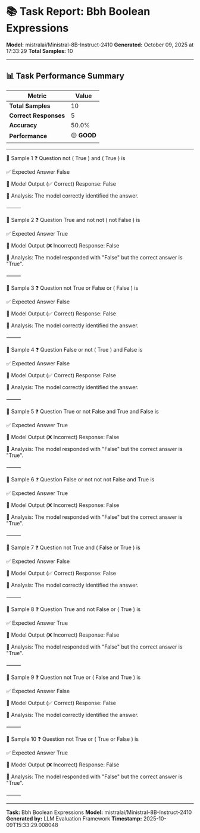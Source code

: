 # 📚 Task Report: Bbh Boolean Expressions

**Model:** mistralai/Ministral-8B-Instruct-2410
**Generated:** October 09, 2025 at 17:33:29
**Total Samples:** 10

---

## 📊 Task Performance Summary

| Metric | Value |
| ------ | ----- |
| **Total Samples** | 10 |
| **Correct Responses** | 5 |
| **Accuracy** | 50.0% |
| **Performance** | 🟡 **GOOD** |

---

📝 Sample 1
❓ Question
not ( True ) and ( True ) is

✅ Expected Answer
False

🤖 Model Output (✅ Correct)
Response: False

💬 Analysis:
The model correctly identified the answer.

⸻

📝 Sample 2
❓ Question
True and not not ( not False ) is

✅ Expected Answer
True

🤖 Model Output (❌ Incorrect)
Response: False

💬 Analysis:
The model responded with "False" but the correct answer is "True".

⸻

📝 Sample 3
❓ Question
not True or False or ( False ) is

✅ Expected Answer
False

🤖 Model Output (✅ Correct)
Response: False

💬 Analysis:
The model correctly identified the answer.

⸻

📝 Sample 4
❓ Question
False or not ( True ) and False is

✅ Expected Answer
False

🤖 Model Output (✅ Correct)
Response: False

💬 Analysis:
The model correctly identified the answer.

⸻

📝 Sample 5
❓ Question
True or not False and True and False is

✅ Expected Answer
True

🤖 Model Output (❌ Incorrect)
Response: False

💬 Analysis:
The model responded with "False" but the correct answer is "True".

⸻

📝 Sample 6
❓ Question
False or not not not False and True is

✅ Expected Answer
True

🤖 Model Output (❌ Incorrect)
Response: False

💬 Analysis:
The model responded with "False" but the correct answer is "True".

⸻

📝 Sample 7
❓ Question
not True and ( False or True ) is

✅ Expected Answer
False

🤖 Model Output (✅ Correct)
Response: False

💬 Analysis:
The model correctly identified the answer.

⸻

📝 Sample 8
❓ Question
True and not False or ( True ) is

✅ Expected Answer
True

🤖 Model Output (❌ Incorrect)
Response: False

💬 Analysis:
The model responded with "False" but the correct answer is "True".

⸻

📝 Sample 9
❓ Question
not True or ( False and True ) is

✅ Expected Answer
False

🤖 Model Output (✅ Correct)
Response: False

💬 Analysis:
The model correctly identified the answer.

⸻

📝 Sample 10
❓ Question
not True or ( True or False ) is

✅ Expected Answer
True

🤖 Model Output (❌ Incorrect)
Response: False

💬 Analysis:
The model responded with "False" but the correct answer is "True".

⸻

---

**Task:** Bbh Boolean Expressions
**Model:** mistralai/Ministral-8B-Instruct-2410
**Generated by:** LLM Evaluation Framework
**Timestamp:** 2025-10-09T15:33:29.008048